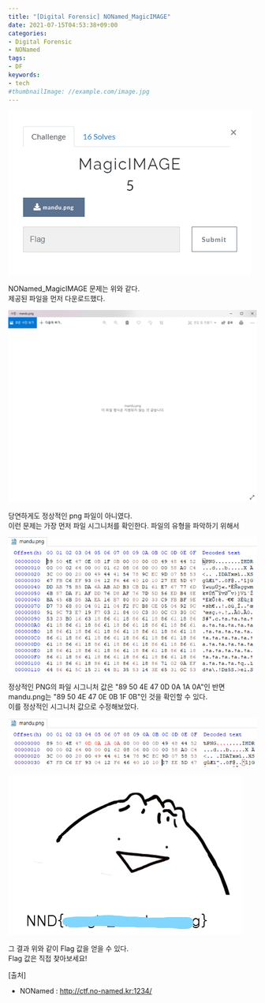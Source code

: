 ```yaml
---
title: "[Digital Forensic] NONamed_MagicIMAGE"
date: 2021-07-15T04:53:38+09:00
categories:
- Digital Forensic
- NONamed
tags:
- DF
keywords:
- tech
#thumbnailImage: //example.com/image.jpg
---
```


<!--more-->

![Problem](https://github.com/RoomRooms/blog/blob/master/img/Digital%20Forensic/NONamed/magicIMAGE/problem.PNG?raw=true "MagicIMAGE 문제")

NONamed_MagicIMAGE 문제는 위와 같다.  
제공된 파일을 먼저 다운로드했다.  

![제공된 이미지](https://github.com/RoomRooms/blog/blob/master/img/Digital%20Forensic/NONamed/magicIMAGE/Image.PNG?raw=true "mandu.png")

당연하게도 정상적인 png 파일이 아니였다.  
이런 문제는 가장 먼저 파일 시그니처를 확인한다. 파일의 유형을 파악하기 위해서  

![mandu.png 바이너리 값](https://github.com/RoomRooms/blog/blob/master/img/Digital%20Forensic/NONamed/magicIMAGE/hex.PNG?raw=true "바이너리 값")

정상적인 PNG의 파일 시그니처 값은 "89 50 4E 47 0D 0A 1A 0A"인 반면  
mandu.png는 "89 50 4E 47 0E 0B 1F 0B"인 것을 확인할 수 있다.  
이를 정상적인 시그니처 값으로 수정해보았다.  

![fix Signature](https://github.com/RoomRooms/blog/blob/master/img/Digital%20Forensic/NONamed/magicIMAGE/hex_fix.PNG?raw=true "PNG 시그니처 값 수정")

![Flag](https://github.com/RoomRooms/blog/blob/master/img/Digital%20Forensic/NONamed/magicIMAGE/Flag.png?raw=true "Flag 값")

그 결과 위와 같이 Flag 값을 얻을 수 있다.  
Flag 값은 직접 찾아보세요!

\[출처\]  
- NONamed : http://ctf.no-named.kr:1234/
